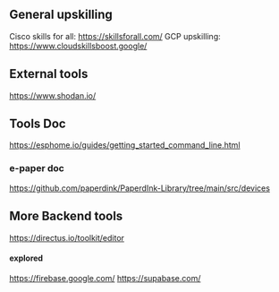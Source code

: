 ## General upskilling

Cisco skills for all: https://skillsforall.com/
GCP upskilling: https://www.cloudskillsboost.google/

## External tools
https://www.shodan.io/

## Tools Doc
https://esphome.io/guides/getting_started_command_line.html

### e-paper doc
https://github.com/paperdink/PaperdInk-Library/tree/main/src/devices

## More Backend tools
https://directus.io/toolkit/editor

#### explored
https://firebase.google.com/
https://supabase.com/
